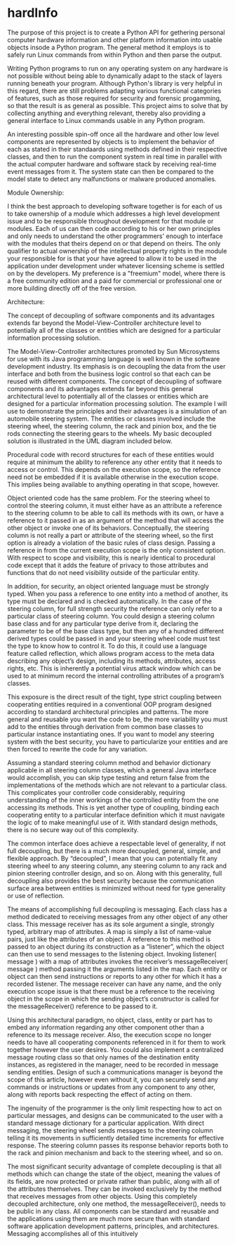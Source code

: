 # hardInfo

The purpose of this project is to create a Python API for gethering personal computer hardware information and other platform information into usable objects insode a Python program.  The general method it employs is to safely run Linux commands from within Python and then parse the output.

Writing Python programs to run on any operating system on any hardware is not possible without being able to dynamically adapt to the stack of layers running beneath your program.  Although Python's library is very helpful in this regard, there are still problems adapting various functional categories of features, such as those required for security and forensic progamming, so that the result is as general as possible.  This project aims to solve that by collecting anything and everything relevant, thereby also providing a general interface to Linux commands usable in any Python program.

An interesting possible spin-off once all the hardware and other low level components are represented by objects is to implement the behavior of each as stated in their standaards using methods defined in their respective classes, and then to run the component system in real time in parallel with the actual computer hardware and software stack by receiving real-time event messages from it.  The system state can then be compared to the model state to detect any malfunctions or malware produced anomalies.

Module Ownership:

I think the best approach to developing software together is for each of us to take ownership of a module which addresses a high level development issue and to be responsible throughout development for that module or modules. Each of us can then code according to his or her own principles and only needs to understand the other programmers' enough to interface with the modules that theirs depend on or that depend on theirs. The only qualifier to actual ownership of the intellectual property rights in the module your responsible for is that your have agreed to allow it to be used in the application under development under whatever licensing scheme is settled on by the developers. My preference is a "freemium" model, where there is a free community edition and a paid for commercial or professional one or more building directly off of the free version.


Architecture:

The concept of decoupling of software components and its advantages extends far beyond the Model-View-Controller architecture level to potentially all of the classes or entities which are designed for a particular information processing solution.

The Model-View-Controller architectures promoted by Sun Microsystems for use with its Java programming language is well known in the software development industry. Its emphasis is on decoupling the data from the user interface and both from the business logic control so that each can be reused with different components. The concept of decoupling of software components and its advantages extends far beyond this general architectural level to potentially all of the classes or entities which are designed for a particular information processing solution. The example I will use to demonstrate the principles and their advantages is a simulation of an automobile steering system. The entities or classes involved include the steering wheel, the steering column, the rack and pinion box, and the tie rods connecting the steering gears to the wheels. My basic decoupled solution is illustrated in the UML diagram included below.

Procedural code with record structures for each of these entities would require at minimum the ability to reference any other entity that it needs to access or control. This depends on the execution scope, so the reference need not be embedded if it is available otherwise in the execution scope. This implies being available to anything operating in that scope, however.

Object oriented code has the same problem. For the steering wheel to control the steering column, it must either have as an attribute a reference to the steering column to be able to call its methods with its own, or have a reference to it passed in as an argument of the method that will access the other object or invoke one of its behaviors. Conceptually, the steering column is not really a part or attribute of the steering wheel, so the first option is already a violation of the basic rules of class design. Passing a reference in from the current execution scope is the only consistent option. With respect to scope and visibility, this is nearly identical to procedural code except that it adds the feature of privacy to those attributes and functions that do not need visibility outside of the particular entity.

In addition, for security, an object oriented language must be strongly typed. When you pass a reference to one entity into a method of another, its type must be declared and is checked automatically. In the case of the steering column, for full strength security the reference can only refer to a particular class of steering column. You could design a steering column base class and for any particular type derive from it, declaring the parameter to be of the base class type, but then any of a hundred different derived types could be passed in and your steering wheel code must test the type to know how to control it. To do this, it could use a language feature called reflection, which allows program access to the meta data describing any object’s design, including its methods, attributes, access rights, etc. This is inherently a potential virus attack window which can be used to at minimum record the internal controlling attributes of a program’s classes.

This exposure is the direct result of the tight, type strict coupling between cooperating entities required in a conventional OOP program designed according to standard architectural principles and patterns. The more general and reusable you want the code to be, the more variability you must add to the entities through derivation from common base classes to particular instance instantiating ones. If you want to model any steering system with the best security, you have to particularize your entities and are then forced to rewrite the code for any variation.

Assuming a standard steering column method and behavior dictionary applicable in all steering column classes, which a general Java interface would accomplish, you can skip type testing and return false from the implementations of the methods which are not relevant to a particular class. This complicates your controller code considerably, requiring understanding of the inner workings of the controlled entity from the one accessing its methods. This is yet another type of coupling, binding each cooperating entity to a particular interface definition which it must navigate the logic of to make meaningful use of it. With standard design methods, there is no secure way out of this complexity.

The common interface does achieve a respectable level of generality, if not full decoupling, but there is a much more decoupled, general, simple, and flexible approach. By “decoupled”, I mean that you can potentially fit any steering wheel to any steering column, any steering column to any rack and pinion steering controller design, and so on. Along with this generality, full decoupling also provides the best security because the communication surface area between entities is minimized without need for type generality or use of reflection.

The means of accomplishing full decoupling is messaging. Each class has a method dedicated to receiving messages from any other object of any other class. This message receiver has as its sole argument a single, strongly typed, arbitrary map of attributes. A map is simply a list of name-value pairs, just like the attributes of an object. A reference to this method is passed to an object during its construction as a “listener”, which the object can then use to send messages to the listening object. Invoking listener( message ) with a map of attributes invokes the receiver’s messageReceiver( message ) method passing it the arguments listed in the map. Each entity or object can then send instructions or reports to any other for which it has a recorded listener. The message receiver can have any name, and the only execution scope issue is that there must be a reference to the receiving object in the scope in which the sending object’s constructor is called for the messageReceiver() reference to be passed to it.

Using this architectural paradigm, no object, class, entity or part has to embed any information regarding any other component other than a reference to its message receiver. Also, the execution scope no longer needs to have all cooperating components referenced in it for them to work together however the user desires. You could also implement a centralized message routing class so that only names of the destination entity instances, as registered in the manager, need to be recorded in message sending entities. Design of such a communications manager is beyond the scope of this article, however even without it, you can securely send any commands or instructions or updates from any component to any other, along with reports back respecting the effect of acting on them.

The ingenuity of the programmer is the only limit respecting how to act on particular messages, and designs can be communicated to the user with a standard message dictionary for a particular application. With direct messaging, the steering wheel sends messages to the steering column telling it its movements in sufficiently detailed time increments for effective response. The steering column passes its response behavior reports both to the rack and pinion mechanism and back to the steering wheel, and so on.

The most significant security advantage of complete decoupling is that all methods which can change the state of the object, meaning the values of its fields, are now protected or private rather than public, along with all of the attributes themselves. They can be invoked exclusively by the method that receives messages from other objects. Using this completely decoupled architecture, only one method, the messageReceiver(), needs to be public in any class. All components can be standard and reusable and the applications using them are much more secure than with standard software application development patterns, principles, and architectures. Messaging accomplishes all of this intuitively
